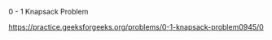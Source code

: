 0 - 1 Knapsack Problem















https://practice.geeksforgeeks.org/problems/0-1-knapsack-problem0945/0




























